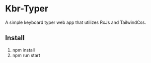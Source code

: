 # Kbr-Typer

A simple keyboard typer web app that utilizes RxJs and TailwindCss.

## Install
1. npm install
2. npm run start
